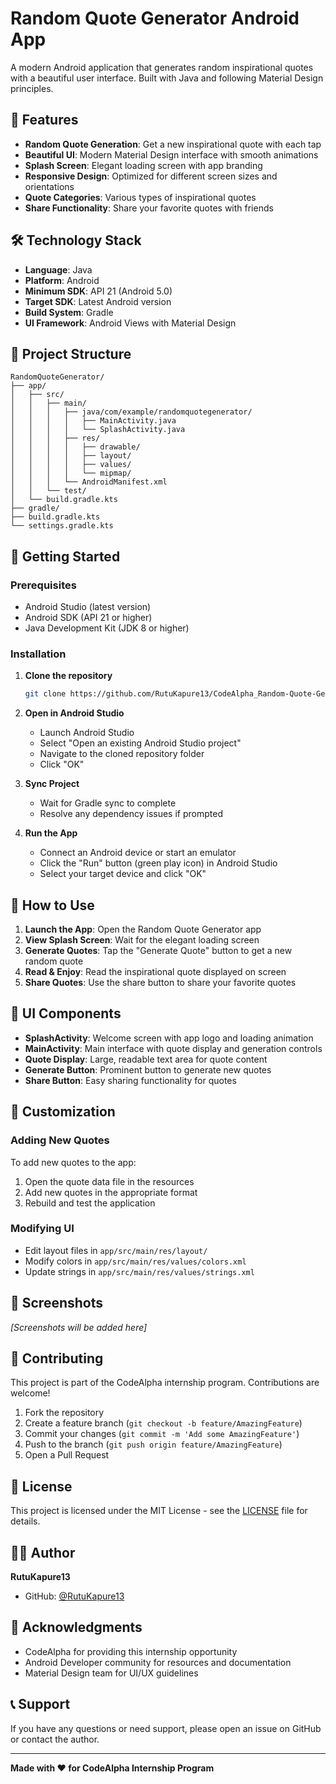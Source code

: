 # Random Quote Generator Android App

A modern Android application that generates random inspirational quotes with a beautiful user interface. Built with Java and following Material Design principles.

## 📱 Features

- **Random Quote Generation**: Get a new inspirational quote with each tap
- **Beautiful UI**: Modern Material Design interface with smooth animations
- **Splash Screen**: Elegant loading screen with app branding
- **Responsive Design**: Optimized for different screen sizes and orientations
- **Quote Categories**: Various types of inspirational quotes
- **Share Functionality**: Share your favorite quotes with friends

## 🛠️ Technology Stack

- **Language**: Java
- **Platform**: Android
- **Minimum SDK**: API 21 (Android 5.0)
- **Target SDK**: Latest Android version
- **Build System**: Gradle
- **UI Framework**: Android Views with Material Design

## 📁 Project Structure

```
RandomQuoteGenerator/
├── app/
│   ├── src/
│   │   ├── main/
│   │   │   ├── java/com/example/randomquotegenerator/
│   │   │   │   ├── MainActivity.java
│   │   │   │   └── SplashActivity.java
│   │   │   ├── res/
│   │   │   │   ├── drawable/
│   │   │   │   ├── layout/
│   │   │   │   ├── values/
│   │   │   │   └── mipmap/
│   │   │   └── AndroidManifest.xml
│   │   └── test/
│   └── build.gradle.kts
├── gradle/
├── build.gradle.kts
└── settings.gradle.kts
```

## 🚀 Getting Started

### Prerequisites

- Android Studio (latest version)
- Android SDK (API 21 or higher)
- Java Development Kit (JDK 8 or higher)

### Installation

1. **Clone the repository**
   ```bash
   git clone https://github.com/RutuKapure13/CodeAlpha_Random-Quote-Generator-.git
   ```

2. **Open in Android Studio**
   - Launch Android Studio
   - Select "Open an existing Android Studio project"
   - Navigate to the cloned repository folder
   - Click "OK"

3. **Sync Project**
   - Wait for Gradle sync to complete
   - Resolve any dependency issues if prompted

4. **Run the App**
   - Connect an Android device or start an emulator
   - Click the "Run" button (green play icon) in Android Studio
   - Select your target device and click "OK"

## 📱 How to Use

1. **Launch the App**: Open the Random Quote Generator app
2. **View Splash Screen**: Wait for the elegant loading screen
3. **Generate Quotes**: Tap the "Generate Quote" button to get a new random quote
4. **Read & Enjoy**: Read the inspirational quote displayed on screen
5. **Share Quotes**: Use the share button to share your favorite quotes

## 🎨 UI Components

- **SplashActivity**: Welcome screen with app logo and loading animation
- **MainActivity**: Main interface with quote display and generation controls
- **Quote Display**: Large, readable text area for quote content
- **Generate Button**: Prominent button to generate new quotes
- **Share Button**: Easy sharing functionality for quotes

## 🔧 Customization

### Adding New Quotes

To add new quotes to the app:

1. Open the quote data file in the resources
2. Add new quotes in the appropriate format
3. Rebuild and test the application

### Modifying UI

- Edit layout files in `app/src/main/res/layout/`
- Modify colors in `app/src/main/res/values/colors.xml`
- Update strings in `app/src/main/res/values/strings.xml`

## 📸 Screenshots

*[Screenshots will be added here]*

## 🤝 Contributing

This project is part of the CodeAlpha internship program. Contributions are welcome!

1. Fork the repository
2. Create a feature branch (`git checkout -b feature/AmazingFeature`)
3. Commit your changes (`git commit -m 'Add some AmazingFeature'`)
4. Push to the branch (`git push origin feature/AmazingFeature`)
5. Open a Pull Request

## 📄 License

This project is licensed under the MIT License - see the [LICENSE](LICENSE) file for details.

## 👨‍💻 Author

**RutuKapure13**
- GitHub: [@RutuKapure13](https://github.com/RutuKapure13)

## 🙏 Acknowledgments

- CodeAlpha for providing this internship opportunity
- Android Developer community for resources and documentation
- Material Design team for UI/UX guidelines

## 📞 Support

If you have any questions or need support, please open an issue on GitHub or contact the author.

---

**Made with ❤️ for CodeAlpha Internship Program** 